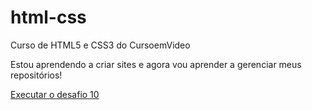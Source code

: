 # html-css
 Curso de HTML5 e CSS3 do CursoemVideo

Estou aprendendo a criar sites e agora vou aprender a gerenciar meus repositórios!

<a href="https://biancaalana.github.io/html-css/desafios/desafio10/android.html">Executar o desafio 10</a>